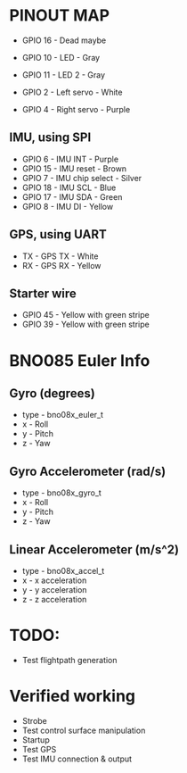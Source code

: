 # PINOUT MAP

- GPIO 16 - Dead maybe

- GPIO 10 - LED - Gray
- GPIO 11 - LED 2 - Gray

- GPIO 2 - Left servo - White
- GPIO 4 - Right servo - Purple

## IMU, using SPI

- GPIO 6 - IMU INT - Purple
- GPIO 15 - IMU reset - Brown
- GPIO 7 - IMU chip select - Silver
- GPIO 18 - IMU SCL - Blue
- GPIO 17 - IMU SDA - Green
- GPIO 8 - IMU DI - Yellow

## GPS, using UART

- TX - GPS TX - White
- RX - GPS RX - Yellow

## Starter wire

- GPIO 45 - Yellow with green stripe
- GPIO 39 - Yellow with green stripe

# BNO085 Euler Info

## Gyro (degrees)

- type - bno08x_euler_t
- x - Roll
- y - Pitch
- z - Yaw

## Gyro Accelerometer (rad/s)

- type - bno08x_gyro_t
- x - Roll
- y - Pitch
- z - Yaw

## Linear Accelerometer (m/s^2)

- type - bno08x_accel_t
- x - x acceleration
- y - y acceleration
- z - z acceleration

# TODO:

- Test flightpath generation

# Verified working

- Strobe
- Test control surface manipulation
- Startup
- Test GPS
- Test IMU connection & output
